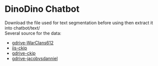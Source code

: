 # DinoDino Chatbot

Download the file used for text segmentation before using then extract it into chatbot/text/<br>
Several source for the data:<br>
- [gdrive-WarClans612](https://drive.google.com/open?id=1VvNDEEy5stiqjzRvxgfCpYrMKfvSsnsn)<br>
- [iis-ckip](http://ckip.iis.sinica.edu.tw/data/ckiptagger/data.zip)<br>
- [gdrive-ckip](https://drive.google.com/drive/folders/105IKCb88evUyLKlLondvDBoh7Dy_I1tm)<br>
- [gdrive-jacobvsdanniel](https://drive.google.com/drive/folders/15BDjL2IaX3eYdFVzT422VwCb743Hrbi3)<br>